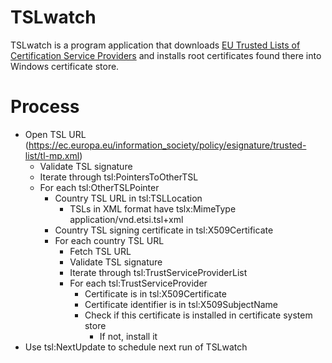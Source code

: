 # TSLwatch

TSLwatch is a program application that downloads [EU Trusted Lists of Certification Service Providers](http://ec.europa.eu/information_society/policy/esignature/eu_legislation/trusted_lists/index_en.htm) and installs root certificates found there into Windows certificate store.

# Process

* Open TSL URL (https://ec.europa.eu/information_society/policy/esignature/trusted-list/tl-mp.xml)
	- Validate TSL signature
	- Iterate through tsl:PointersToOtherTSL
	- For each tsl:OtherTSLPointer
		- Country TSL URL in tsl:TSLLocation
			- TSLs in XML format have tslx:MimeType application/vnd.etsi.tsl+xml
		- Country TSL signing certificate in tsl:X509Certificate
		- For each country TSL URL
			- Fetch TSL URL
			- Validate TSL signature
			- Iterate through tsl:TrustServiceProviderList
			- For each tsl:TrustServiceProvider
				- Certificate is in tsl:X509Certificate
				- Certificate identifier is in tsl:X509SubjectName
				- Check if this certificate is installed in certificate system store
					- If not, install it				
* Use tsl:NextUpdate to schedule next run of TSLwatch